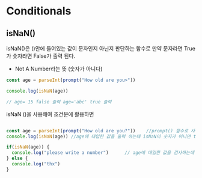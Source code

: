 # Conditionals


## isNaN()

isNaN()은 ()안에 들어있는 값이 문자인지 아닌지 판단하는 함수로 만약 문자라면 True가 숫자라면 False가 출력 된다.
* Not A Number라는 뜻 (숫자가 아니다)
``` javascript
const age = parseInt(prompt("How old are you>"))

console.log(isNaN(age))

// age= 15 false 출력 age='abc' true 출력
```

isNaN ()을 사용해여 조건문에 활용하면
``` javascript

const age = parseInt(prompt("How old are you?"))    //prompt() 함수로 사용자에게 값을 물어보고 그 값이 123이라면 age를 숫자로 변환하고 값이 'abc'리먄 NAN으로 반환후 age에 대입
console.log(isNaN(age)) //age에 대입한 값을 출력 하는데 isNaN이 숫자가 아니면 true를 출력 숫자라면 false를 출력한다

if(isNaN(age)) { 
  console.log("please write a number")      // age에 대입한 값을 검사하는데 isNaN이 숫자가 아니면 please write a number 출력 숫자라면 thx를 출력한다
} else {
  console.log("thx")
}

```
